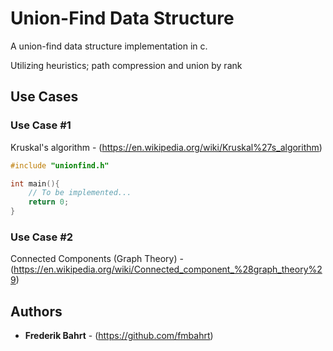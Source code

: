 # Union-Find Data Structure

A union-find data structure implementation in c.

Utilizing heuristics; path compression and union by rank

## Use Cases

### Use Case #1
Kruskal's algorithm - (https://en.wikipedia.org/wiki/Kruskal%27s_algorithm)
```c
#include "unionfind.h"

int main(){
    // To be implemented...
    return 0;
}
```

### Use Case #2
Connected Components (Graph Theory) - (https://en.wikipedia.org/wiki/Connected_component_%28graph_theory%29)
## Authors

* **Frederik Bahrt**  - (https://github.com/fmbahrt)
